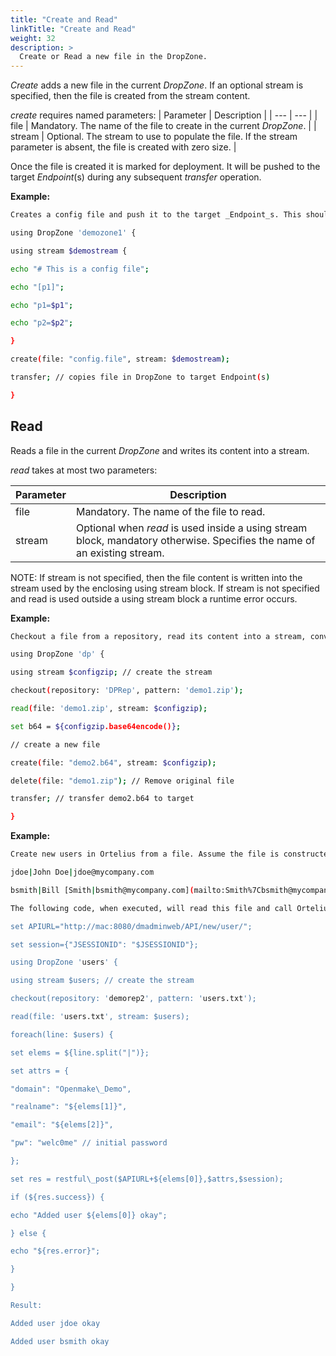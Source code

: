 ```yaml
---
title: "Create and Read"
linkTitle: "Create and Read"
weight: 32
description: >
  Create or Read a new file in the DropZone. 
---
```



_Create_ adds a new file in the current _DropZone_. If an optional stream is specified, then the file is created from the stream content.

_create_ requires named parameters:
| Parameter | Description |
| --- | --- |
| file | Mandatory. The name of the file to create in the current _DropZone_. |
| stream | Optional. The stream to use to populate the file. If the stream parameter is absent, the file is created with zero size. |

Once the file is created it is marked for deployment. It will be pushed to the target _Endpoint_(s) during any subsequent _transfer_ operation.

**Example:**

```bash
Creates a config file and push it to the target _Endpoint_s. This should be placed into a Custom Action in a _Component_:

using DropZone 'demozone1' {

using stream $demostream {

echo "# This is a config file";

echo "[p1]";

echo "p1=$p1";

echo "p2=$p2";

}

create(file: "config.file", stream: $demostream);

transfer; // copies file in DropZone to target Endpoint(s)

}
```

## Read

Reads a file in the current _DropZone_ and writes its content into a stream.

_read_ takes at most two parameters:

| Parameter | Description |
| --- | --- |
| file | Mandatory. The name of the file to read. |
| stream | Optional when _read_ is used inside a using stream block, mandatory otherwise. Specifies the name of an existing stream. |

NOTE: If stream is not specified, then the file content is written into the stream used by the enclosing using stream block. If stream is not specified and read is used outside a using stream block a runtime error occurs.

**Example:**

```bash
Checkout a file from a repository, read its content into a stream, convert it to base64, create a new file containing the base64 encoded file and transfer it to the target _Endpoint_(s). This should be placed into a _Component_ as a Custom Action.

using DropZone 'dp' {

using stream $configzip; // create the stream

checkout(repository: 'DPRep', pattern: 'demo1.zip');

read(file: 'demo1.zip', stream: $configzip);

set b64 = ${configzip.base64encode()};

// create a new file

create(file: "demo2.b64", stream: $configzip);

delete(file: "demo1.zip"); // Remove original file

transfer; // transfer demo2.b64 to target

}
```

**Example:**

```bash
Create new users in Ortelius from a file. Assume the file is constructed like this:

jdoe|John Doe|jdoe@mycompany.com

bsmith|Bill [Smith|bsmith@mycompany.com](mailto:Smith%7Cbsmith@mycompany.com)

The following code, when executed, will read this file and call Ortelius' own API in order to add the users to the database:

set APIURL="http://mac:8080/dmadminweb/API/new/user/";

set session={"JSESSIONID": "$JSESSIONID"};

using DropZone 'users' {

using stream $users; // create the stream

checkout(repository: 'demorep2', pattern: 'users.txt');

read(file: 'users.txt', stream: $users);

foreach(line: $users) {

set elems = ${line.split("|")};

set attrs = {

"domain": "Openmake\_Demo",

"realname": "${elems[1]}",

"email": "${elems[2]}",

"pw": "welc0me" // initial password

};

set res = restful\_post($APIURL+${elems[0]},$attrs,$session);

if (${res.success}) {

echo "Added user ${elems[0]} okay";

} else {

echo "${res.error}";

}

}

Result:

Added user jdoe okay

Added user bsmith okay
```
